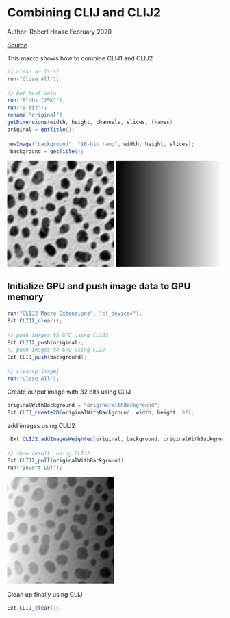 

# Combining CLIJ and CLIJ2 
Author: Robert Haase
        February 2020

[Source](https://github.com/clij/clij2-docs/tree/master/src/main/macro/clij1_clij2_combination.ijm)


This macro shows how to combine CLIJ1 and CLIJ2

```java
// clean up first 
run("Close All"); 
 
// Get test data 
run("Blobs (25K)"); 
run("8-bit");
rename("original");
getDimensions(width, height, channels, slices, frames)
original = getTitle();

newImage("background", "16-bit ramp", width, height, slices);
 background = getTitle();
```
<a href="image_1587651657700.png"><img src="image_1587651657700.png" width="250" alt="original"/></a>
<a href="image_1587651657761.png"><img src="image_1587651657761.png" width="250" alt="background"/></a>

## Initialize GPU and push image data to GPU memory

```java
run("CLIJ2 Macro Extensions", "cl_device="); 
Ext.CLIJ2_clear(); 
 
// push images to GPU using CLIJ2
Ext.CLIJ2_push(original);
// push images to GPU using CLIJ
Ext.CLIJ_push(background);

// cleanup imagej 
run("Close All"); 

```

Create output image with 32 bits using CLIJ

```java
originalWithBackground = "originalWithBackground";
Ext.CLIJ_create2D(originalWithBackground, width, height, 32);

```

add images using CLIJ2

```java
 Ext.CLIJ2_addImagesWeighted(original, background, originalWithBackground, 1, 0.01);
 
// show result  using CLIJ2
Ext.CLIJ2_pull(originalWithBackground); 
run("Invert LUT"); 

```
<a href="image_1587651657842.png"><img src="image_1587651657842.png" width="250" alt="originalWithBackground"/></a>

Clean up finally using CLIJ

```java
Ext.CLIJ_clear();

```



```
```
